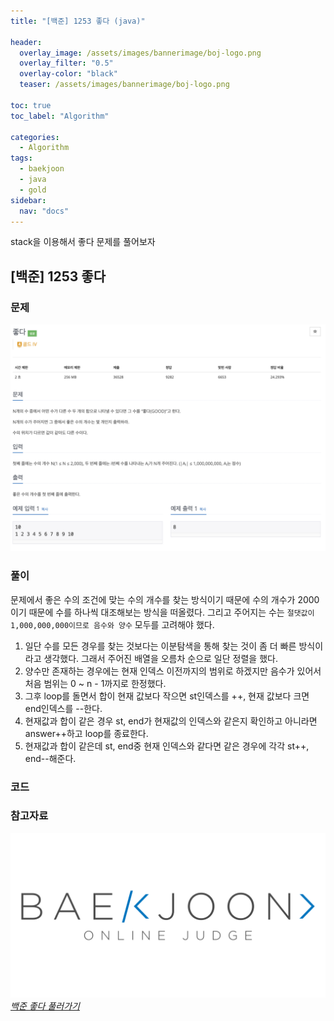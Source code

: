 ```yaml
---
title: "[백준] 1253 좋다 (java)"

header:
  overlay_image: /assets/images/bannerimage/boj-logo.png
  overlay_filter: "0.5"
  overlay-color: "black"
  teaser: /assets/images/bannerimage/boj-logo.png

toc: true
toc_label: "Algorithm"

categories:
  - Algorithm
tags:
  - baekjoon
  - java
  - gold
sidebar:
  nav: "docs"
---
```


stack을 이용해서 좋다 문제를 풀어보자

## [백준] 1253 좋다

### 문제

![문제](../../assets/images/algorithm/baekjoon/gold/BOJ1253/problem.png)

### 풀이

문제에서 좋은 수의 조건에 맞는 수의 개수를 찾는 방식이기 때문에 수의 개수가 2000이기 때문에 수를 하나씩 대조해보는 방식을 떠올렸다. 그리고 주어지는 수는 `절댓값이 1,000,000,000이므로 음수와 양수` 모두를 고려해야 했다.

1. 일단 수를 모든 경우를 찾는 것보다는 이분탐색을 통해 찾는 것이 좀 더 빠른 방식이라고 생각했다. 그래서 주어진 배열을 오름차 순으로 일단 정렬을 했다.
2. 양수만 존재하는 경우에는 현재 인덱스 이전까지의 범위로 하겠지만 음수가 있어서 처음 범위는 0 ~ n - 1까지로 한정했다.
3. 그후 loop를 돌면서 합이 현재 값보다 작으면 st인덱스를 ++, 현재 값보다 크면 end인덱스를 --한다.
4. 현재값과 합이 같은 경우 st, end가 현재값의 인덱스와 같은지 확인하고 아니라면 answer++하고 loop를 종료한다.
5. 현재값과 합이 같은데 st, end중 현재 인덱스와 같다면 같은 경우에 각각 st++, end--해준다.

### 코드

<script src="https://emgithub.com/embed-v2.js?target=https%3A%2F%2Fgithub.com%2Fkoreaygj%2FAlgorithm_study%2Fblob%2Fmain%2FJava%2Fbaekjoon%2Fgold%2FBOJ1253%2FMain.java&style=androidstudio&type=code&showBorder=on&showLineNumbers=on&showFileMeta=on&showFullPath=on&showCopy=on"></script>

### 참고자료

[![백준 문제 링크](/assets/images/bannerimage/boj-logo.png)_백준 좋다 풀러가기_](https://www.acmicpc.net/problem/1253)
